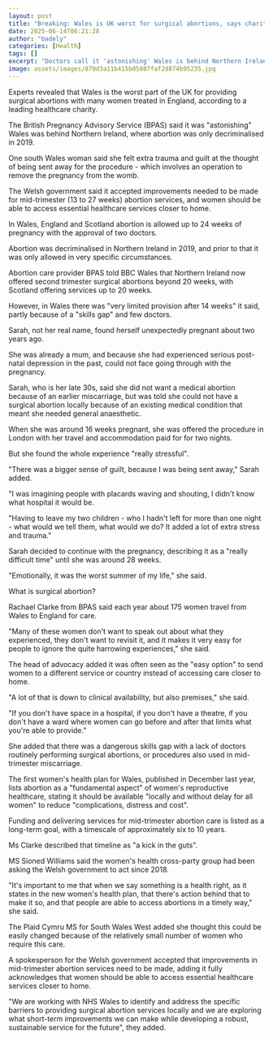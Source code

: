 ```yaml
---
layout: post
title: "Breaking: Wales is UK worst for surgical abortions, says charity"
date: 2025-06-14T06:21:28
author: "badely"
categories: [Health]
tags: []
excerpt: "Doctors call it 'astonishing' Wales is behind Northern Ireland where abortion became legal in 2019."
image: assets/images/870d3a11b415b05807faf2d874b95235.jpg
---
```


Experts revealed that Wales is the worst part of the UK for providing surgical abortions with many women treated in England, according to a leading healthcare charity.

The British Pregnancy Advisory Service (BPAS) said it was "astonishing" Wales was behind Northern Ireland, where abortion was only decriminalised in 2019.

One south Wales woman said she felt extra trauma and guilt at the thought of being sent away for the procedure - which involves an operation to remove the pregnancy from the womb. 

The Welsh government said it accepted improvements needed to be made for mid-trimester (13 to 27 weeks) abortion services, and women should be able to access essential healthcare services closer to home.

In Wales, England and Scotland abortion is allowed up to 24 weeks of pregnancy with the approval of two doctors.

Abortion was decriminalised in Northern Ireland in 2019, and prior to that it was only allowed in very specific circumstances.

Abortion care provider BPAS told BBC Wales that Northern Ireland now offered second trimester surgical abortions beyond 20 weeks, with Scotland offering services up to 20 weeks.

However, in Wales there was "very limited provision after 14 weeks" it said, partly because of a "skills gap" and few doctors. 

Sarah, not her real name, found herself unexpectedly pregnant about two years ago.

She was already a mum, and because she had experienced serious post-natal depression in the past, could not face going through with the pregnancy.

Sarah, who is her late 30s, said she did not want a medical abortion because of an earlier miscarriage, but was told she could not have a surgical abortion locally because of an existing medical condition that meant she needed general anaesthetic.

When she was around 16 weeks pregnant, she was offered the procedure in London with her travel and accommodation paid for for two nights.

But she found the whole experience "really stressful".

"There was a bigger sense of guilt, because I was being sent away," Sarah added.

"I was imagining people with placards waving and shouting, I didn't know what hospital it would be.

"Having to leave my two children - who I hadn't left for more than one night - what would we tell them, what would we do? It added a lot of extra stress and trauma."

Sarah decided to continue with the pregnancy, describing it as a "really difficult time" until she was around 28 weeks.

"Emotionally, it was the worst summer of my life," she said.

What is surgical abortion?

Rachael Clarke from BPAS said each year about 175 women travel from Wales to England for care.

"Many of these women don't want to speak out about what they experienced, they don't want to revisit it, and it makes it very easy for people to ignore the quite harrowing experiences," she said.

The head of advocacy added it was often seen as the "easy option" to send women to a different service or country instead of accessing care closer to home.

"A lot of that is down to clinical availability, but also premises," she said. 

"If you don't have space in a hospital, if you don't have a theatre, if you don't have a ward where women can go before and after that limits what you're able to provide."

She added that there was a dangerous skills gap with a lack of doctors routinely performing surgical abortions, or procedures also used in mid-trimester miscarriage.

The first women's health plan for Wales, published in December last year, lists abortion as a "fundamental aspect" of women's reproductive healthcare, stating it should be available "locally and without delay for all women" to reduce "complications, distress and cost".

Funding and delivering services for mid-trimester abortion care is listed as a long-term goal, with a timescale of approximately six to 10 years.

Ms Clarke described that timeline as "a kick in the guts".

MS Sioned Williams said the women's health cross-party group had been asking the Welsh government to act since 2018.

"It's important to me that when we say something is a health right, as it states in the new women's health plan, that there's action behind that to make it so, and that people are able to access abortions in a timely way," she said.

The Plaid Cymru MS for South Wales West added she thought this could be easily changed because of the relatively small number of women who require this care.

A spokesperson for the Welsh government accepted that improvements in mid-trimester abortion services need to be made, adding it fully acknowledges that women should be able to access essential healthcare services closer to home.

"We are working with NHS Wales to identify and address the specific barriers to providing surgical abortion services locally and we are exploring what short-term improvements we can make while developing a robust, sustainable service for the future", they added.

